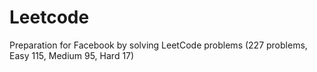 # Leetcode
Preparation for Facebook by solving LeetCode problems (227 problems,  Easy 115, Medium 95, Hard 17)
